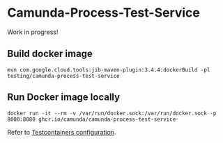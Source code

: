 # Camunda-Process-Test-Service

Work in progress!

## Build docker image

```
mvn com.google.cloud.tools:jib-maven-plugin:3.4.4:dockerBuild -pl testing/camunda-process-test-service
```

## Run Docker image locally

```
docker run -it --rm -v /var/run/docker.sock:/var/run/docker.sock -p 8080:8080 ghcr.io/camunda/camunda-process-test-service
```

Refer to [Testcontainers configuration](https://java.testcontainers.org/supported_docker_environment/continuous_integration/dind_patterns/).
